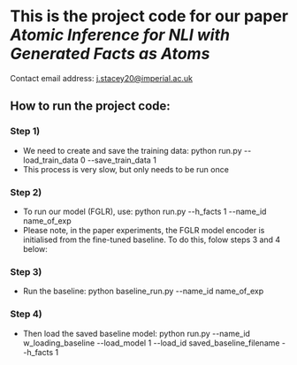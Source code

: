 # This is the project code for our paper _**Atomic Inference for NLI with Generated Facts as Atoms**_

Contact email address: j.stacey20@imperial.ac.uk

## How to run the project code:

### Step 1) 
- We need to create and save the training data: python run.py --load_train_data 0 --save_train_data 1
- This process is very slow, but only needs to be run once

### Step 2) 
- To run our model (FGLR), use: python run.py --h_facts 1 --name_id name_of_exp
- Please note, in the paper experiments, the FGLR model encoder is initialised from the fine-tuned baseline. To do this, folow steps 3 and 4 below:

### Step 3) 
- Run the baseline: python baseline_run.py --name_id name_of_exp

### Step 4) 
- Then load the saved baseline model: python run.py --name_id w_loading_baseline --load_model 1 --load_id saved_baseline_filename --h_facts 1

